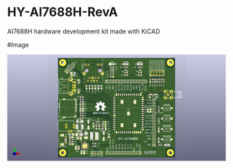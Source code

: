 # HY-AI7688H-RevA
AI7688H hardware development kit made with KiCAD

#Image

![openWrt](./assets/openwrt-top.png)